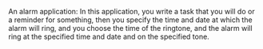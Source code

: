 An alarm application: In this application, you write a task that you will do or a reminder for something, then you specify the time and date at which the alarm will ring, and you choose the time of the ringtone, and the alarm will ring at the specified time and date and on the specified tone.
